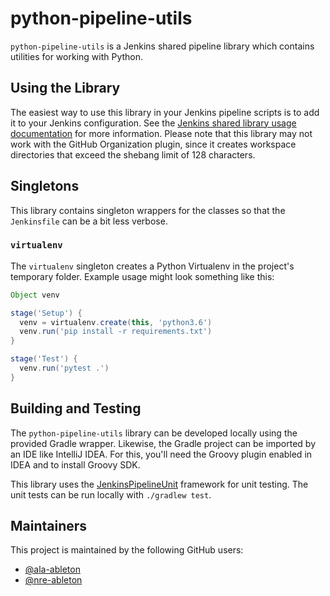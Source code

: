 # python-pipeline-utils

`python-pipeline-utils` is a Jenkins shared pipeline library which contains utilities for
working with Python.


## Using the Library

The easiest way to use this library in your Jenkins pipeline scripts is to add it to your
Jenkins configuration. See the [Jenkins shared library usage
documentation][jenkins-shared-lib-usage] for more information. Please note that this
library may not work with the GitHub Organization plugin, since it creates workspace
directories that exceed the shebang limit of 128 characters.


## Singletons

This library contains singleton wrappers for the classes so that the `Jenkinsfile` can be
a bit less verbose.

### `virtualenv`

The `virtualenv` singleton creates a Python Virtualenv in the project's temporary folder.
Example usage might look something like this:

```groovy
Object venv

stage('Setup') {
  venv = virtualenv.create(this, 'python3.6')
  venv.run('pip install -r requirements.txt')
}

stage('Test') {
  venv.run('pytest .')
}
```


## Building and Testing

The `python-pipeline-utils` library can be developed locally using the provided Gradle
wrapper. Likewise, the Gradle project can be imported by an IDE like IntelliJ IDEA. For
this, you'll need the Groovy plugin enabled in IDEA and to install Groovy SDK.

This library uses the [JenkinsPipelineUnit][jenkins-pipeline-unit] framework for unit
testing. The unit tests can be run locally with `./gradlew test`.


## Maintainers

This project is maintained by the following GitHub users:

- [@ala-ableton](https://github.com/ala-ableton)
- [@nre-ableton](https://github.com/nre-ableton)


[jenkins-pipeline-unit]: https://github.com/jenkinsci/JenkinsPipelineUnit
[jenkins-shared-lib-usage]: https://jenkins.io/doc/book/pipeline/shared-libraries/#using-libraries
